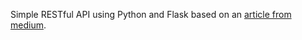 Simple RESTful API using Python and Flask based on an [article from medium](`https://medium.com/python-pandemonium/build-simple-restful-api-with-python-and-flask-part-2-724ebf04d12`).
